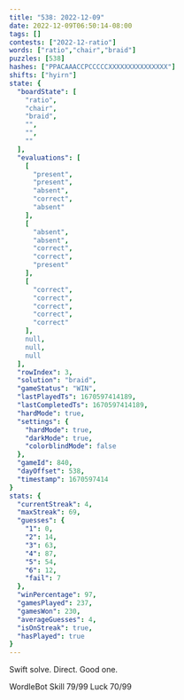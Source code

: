 ```yaml
---
title: "538: 2022-12-09"
date: 2022-12-09T06:50:14-08:00
tags: []
contests: ["2022-12-ratio"]
words: ["ratio","chair","braid"]
puzzles: [538]
hashes: ["PPACAAACCPCCCCCXXXXXXXXXXXXXXX"]
shifts: ["hyirn"]
state: {
  "boardState": [
    "ratio",
    "chair",
    "braid",
    "",
    "",
    ""
  ],
  "evaluations": [
    [
      "present",
      "present",
      "absent",
      "correct",
      "absent"
    ],
    [
      "absent",
      "absent",
      "correct",
      "correct",
      "present"
    ],
    [
      "correct",
      "correct",
      "correct",
      "correct",
      "correct"
    ],
    null,
    null,
    null
  ],
  "rowIndex": 3,
  "solution": "braid",
  "gameStatus": "WIN",
  "lastPlayedTs": 1670597414189,
  "lastCompletedTs": 1670597414189,
  "hardMode": true,
  "settings": {
    "hardMode": true,
    "darkMode": true,
    "colorblindMode": false
  },
  "gameId": 840,
  "dayOffset": 538,
  "timestamp": 1670597414
}
stats: {
  "currentStreak": 4,
  "maxStreak": 69,
  "guesses": {
    "1": 0,
    "2": 14,
    "3": 63,
    "4": 87,
    "5": 54,
    "6": 12,
    "fail": 7
  },
  "winPercentage": 97,
  "gamesPlayed": 237,
  "gamesWon": 230,
  "averageGuesses": 4,
  "isOnStreak": true,
  "hasPlayed": true
}
---
```

<!-- more -->
Swift solve. Direct. Good one.

WordleBot
Skill 79/99
Luck 70/99
